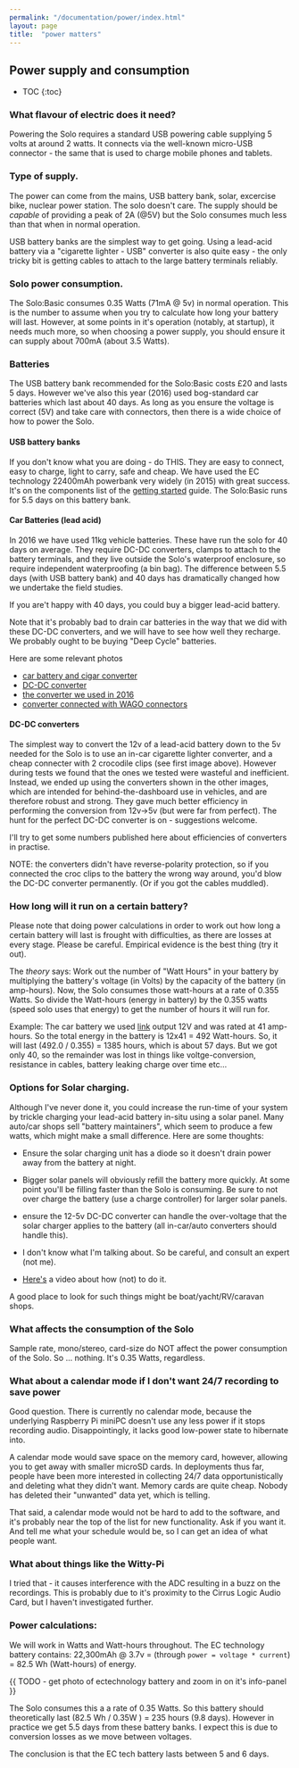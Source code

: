 ```yaml
---
permalink: "/documentation/power/index.html"
layout: page
title:  "power matters"
---
```


## Power supply and consumption

* TOC
{:toc}

### What flavour of electric does it need?

Powering the Solo requires a standard USB powering cable supplying 5
volts at around 2 watts.  It connects via the well-known micro-USB
connector - the same that is used to charge mobile phones and tablets.


### Type of supply.

The power can come from the mains, USB battery bank, solar, excercise
bike, nuclear power station.  The solo doesn't care.  The supply
should be _capable_ of providing a peak of 2A (@5V) but the Solo
consumes much less than that when in normal operation.

USB battery banks are the simplest way to get going.  Using a
lead-acid battery via a "cigarette lighter - USB" converter is also
quite easy - the only tricky bit is getting cables to attach to the
large battery terminals reliably.


### Solo power consumption.

The Solo:Basic consumes 0.35 Watts (71mA @ 5v) in normal operation.
This is the number to assume when you try to calculate how long your
battery will last.  However, at some points in it's operation
(notably, at startup), it needs much more, so when choosing a power
supply, you should ensure it can supply about 700mA (about 3.5 Watts).


### Batteries

The USB battery bank recommended for the Solo:Basic costs £20 and
lasts 5 days. However we've also this year (2016) used bog-standard
car batteries which last about 40 days.  As long as you ensure the
voltage is correct (5V) and take care with connectors, then there is a wide choice of how to power the Solo.


#### USB battery banks

If you don't know what you are doing - do THIS.  They are easy to
connect, easy to charge, light to carry, safe and cheap.  We have used
the EC technology 22400mAh powerbank very widely (in 2015) with great
success.  It's on the components list of the [getting
started](/documentation/getting-started.html) guide.  The Solo:Basic
runs for 5.5 days on this battery bank.  

####  Car Batteries (lead acid)

In 2016 we have used 11kg vehicle batteries.  These have run the solo
for 40 days on average. They require DC-DC converters, clamps to
attach to the battery terminals, and they live outside the Solo's
waterproof enclosure, so require independent waterproofing (a bin
bag).  The difference between 5.5 days (with USB battery bank) and 40
days has dramatically changed how we undertake the field studies.

If you are't happy with 40 days, you could buy a bigger lead-acid
battery.

Note that it's probably bad to drain car batteries in the way that we
did with these DC-DC converters, and we will have to see how well they
recharge.  We probably ought to be buying "Deep Cycle" batteries.

Here are some relevant photos

- [car battery and cigar converter](https://solo-system.github.io/img/car-solo-cigar-8x6.jpg)
- [DC-DC converter](https://solo-system.github.io/img/car-battery-dcdc-8x6.jpg)
- [the converter we used in 2016](https://solo-system.github.io/img/dcdc-8x6.jpg)
- [converter connected with WAGO connectors](https://solo-system.github.io/img/solo-car-dcdc-8x6.jpg)

#### DC-DC converters

The simplest way to convert the 12v of a lead-acid battery down to the
5v needed for the Solo is to use an in-car cigarette lighter
converter, and a cheap connecter with 2 crocodile clips (see first
image above).  However during tests we found that the ones we tested
were wasteful and inefficient.  Instead, we ended up using the
converters shown in the other images, which are intended for
behind-the-dashboard use in vehicles, and are therefore robust and
strong.  They gave much better efficiency in performing the conversion
from 12v->5v (but were far from perfect).  The hunt for the perfect
DC-DC converter is on - suggestions welcome.

I'll try to get some numbers published here about efficiencies of
converters in practise.  

NOTE: the converters didn't have reverse-polarity protection, so if
you connected the croc clips to the battery the wrong way around,
you'd blow the DC-DC converter permanently. (Or if you got the cables
muddled). 

### How long will it run on a certain battery?

Please note that doing power calculations in order to work out how
long a certain battery will last is frought with difficulties, as
there are losses at every stage.  Please be careful.  Empirical
evidence is the best thing (try it out).

The _theory_ says: Work out the number of "Watt Hours" in your battery
by multiplying the battery's voltage (in Volts) by the capacity of the
battery (in amp-hours).  Now, the Solo consumes those watt-hours at a
rate of 0.355 Watts.  So divide the Watt-hours (energy in battery) by
the 0.355 watts (speed solo uses that energy) to get the number of
hours it will run for.

Example: The car battery we used
[link](http://www.halfords.com/motoring/bulbs-blades-batteries/car-batteries/halfords-lead-acid-battery-hb063-3-yr-guarantee)
output 12V and was rated at 41 amp-hours.  So the total energy in the
battery is 12x41 = 492 Watt-hours.  So, it will last (492.0 / 0.355) =
1385 hours, which is about 57 days.  But we got only 40, so the
remainder was lost in things like voltge-conversion, resistance in
cables, battery leaking charge over time etc...

### Options for Solar charging.

Although I've never done it, you could increase the run-time of your
system by trickle charging your lead-acid battery in-situ using a
solar panel.  Many auto/car shops sell "battery maintainers", which
seem to produce a few watts, which might make a small difference.  Here are some thoughts:

- Ensure the solar charging unit has a diode so it doesn't drain power
  away from the battery at night.

- Bigger solar panels will obviously refill the battery more quickly.
  At some point you'll be filling faster than the Solo is consuming.
  Be sure to not over charge the battery (use a charge controller) for
  larger solar panels.

- ensure the 12-5v DC-DC converter can handle the over-voltage that
  the solar charger applies to the battery (all in-car/auto converters
  should handle this).

- I don't know what I'm talking about.  So be careful, and consult an
  expert (not me).

- [Here's](https://www.youtube.com/watch?v=47CcB3EKpjw) a video about
  how (not) to do it.  

A good place to look for such things might be boat/yacht/RV/caravan
shops.


### What affects the consumption of the Solo

Sample rate, mono/stereo, card-size do NOT affect the power
consumption of the Solo.  So ... nothing.  It's 0.35 Watts, regardless.


### What about a calendar mode if I don't want 24/7 recording to save power

Good question.  There is currently no calendar mode, because the
underlying Raspberry Pi miniPC doesn't use any less power if it stops
recording audio.  Disappointingly, it lacks good low-power state to
hibernate into.

A calendar mode would save space on the memory card, however, allowing
you to get away with smaller microSD cards.  In deployments thus far,
people have been more interested in collecting 24/7 data
opportunistically and deleting what they didn't want.  Memory cards
are quite cheap.  Nobody has deleted their "unwanted" data yet, which
is telling.

That said, a calendar mode would not be hard to add to the software,
and it's probably near the top of the list for new functionality.  Ask
if you want it.  And tell me what your schedule would be, so I can get
an idea of what people want.

###  What about things like the Witty-Pi

I tried that - it causes interference with the ADC resulting in a buzz
on the recordings.  This is probably due to it's proximity to the
Cirrus Logic Audio Card, but I haven't investigated further.


### Power calculations:

We will work in Watts and Watt-hours throughout.  The EC technology battery
contains: 22,300mAh @ 3.7v = (through `power = voltage * current`) =
82.5 Wh (Watt-hours) of energy.

{{ TODO - get photo of ectechnology battery and zoom in on it's info-panel }}

The Solo consumes this a a rate of 0.35 Watts.  So this battery should
theoretically last (82.5 Wh / 0.35W ) = 235 hours (9.8 days).  However
in practice we get 5.5 days from these battery banks.  I expect this
is due to conversion losses as we move between voltages.

The conclusion is that the EC tech battery lasts between 5 and 6 days.
